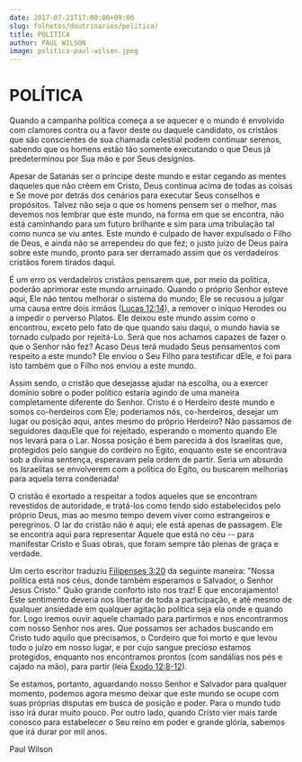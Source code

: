 ```yaml
---
date: 2017-07-21T17:00:00+09:00
slug: folhetos/doutrinarios/politica/ 
title: POLÍTICA 
author: PAUL WILSON
image: politica-paul-wilson.jpeg
---
```


POLÍTICA 
========

Quando a campanha política começa a se aquecer e o mundo é envolvido com
clamores contra ou a favor deste ou daquele candidato, os cristãos que
são conscientes de sua chamada celestial podem continuar serenos,
sabendo que os homens estão tão somente executando o que Deus já
predeterminou por Sua mão e por Seus desígnios.

Apesar de Satanás ser o príncipe deste mundo e estar cegando as mentes
daqueles que não crêem em Cristo, Deus continua acima de todas as coisas
e Se move por detrás dos cenários para executar Seus conselhos e
propósitos. Talvez não seja o que os homens pensem ser o melhor, mas
devemos nos lembrar que este mundo, na forma em que se encontra, não
está caminhando para um futuro brilhante e sim para uma tribulação tal
como nunca se viu antes. Este mundo é culpado de haver expulsado o Filho
de Deus, e ainda não se arrependeu do que fez; o justo juízo de Deus
paira sobre este mundo, pronto para ser derramado assim que os
verdadeiros cristãos forem tirados daqui.

É um erro os verdadeiros cristãos pensarem que, por meio da política,
poderão aprimorar este mundo arruinado. Quando o próprio Senhor esteve
aqui, Ele não tentou melhorar o sistema do mundo; Ele se recusou a
julgar uma causa entre dois irmãos ([Lucas
12:14](http://bibliaonline.com.br/acf/lc/12/14)), a remover o iníquo
Herodes ou a impedir o perverso Pilatos. Ele deixou este mundo assim
como o encontrou, exceto pelo fato de que quando saiu daqui, o mundo
havia se tornado culpado por rejeitá-Lo. Será que nos achamos capazes de
fazer o que o Senhor não fez? Acaso Deus terá mudado Seus pensamentos
com respeito a este mundo? Ele enviou o Seu Filho para testificar dEle,
e foi para isto também que o Filho nos enviou a este mundo.

Assim sendo, o cristão que desejasse ajudar na escolha, ou a exercer
domínio sobre o poder político estaria agindo de uma maneira
completamente diferente do Senhor. Cristo é o Herdeiro deste mundo e
somos co-herdeiros com Ele; poderíamos nós, co-herdeiros, desejar um
lugar ou posição aqui, antes mesmo do próprio Herdeiro? Não passamos de
seguidores daquEle que foi rejeitado, esperando o momento quando Ele nos
levará para o Lar. Nossa posição é bem parecida à dos Israelitas que,
protegidos pelo sangue do cordeiro no Egito, enquanto este se encontrava
sob a divina sentença, esperavam pela ordem de partir. Seria um absurdo
os Israelitas se envolverem com a política do Egito, ou buscarem
melhorias para aquela terra condenada!

O cristão é exortado a respeitar a todos aqueles que se encontram
revestidos de autoridade, e tratá-los como tendo sido estabelecidos pelo
próprio Deus, mas ao mesmo tempo devem viver como estrangeiros e
peregrinos. O lar do cristão não é aqui; ele está apenas de passagem.
Ele se encontra aqui para representar Aquele que está no céu -- para
manifestar Cristo e Suas obras, que foram sempre tão plenas de graça e
verdade.

Um certo escritor traduziu [Filipenses
3:20](http://bibliaonline.com.br/acf/fp/3/20) da seguinte maneira:
"Nossa política está nos céus, donde também esperamos o Salvador, o
Senhor Jesus Cristo." Quão grande conforto isto nos traz! E que
encorajamento! Este sentimento deveria nos libertar de toda a
participação, e até mesmo de qualquer ansiedade em qualquer agitação
política seja ela onde e quando for. Logo iremos ouvir aquele chamado
para partirmos e nos encontrarmos com nosso Senhor nos ares. Que
possamos ser achados buscando em Cristo tudo aquilo que precisamos, o
Cordeiro que foi morto e que levou todo o juízo em nosso lugar, e por
cujo sangue precioso estamos protegidos, enquanto nos encontramos
prontos (com sandálias nos pés e cajado na mão), para partir (leia [Êxodo
12:8-12](http://bibliaonline.com.br/acf/ex/12/8-12)).

Se estamos, portanto, aguardando nosso Senhor e Salvador para qualquer
momento, podemos agora mesmo deixar que este mundo se ocupe com suas
próprias disputas em busca de posição e poder. Para o mundo tudo isso
irá durar muito pouco. Por outro lado, quando Cristo vier mais tarde
conosco para estabelecer o Seu reino em poder e grande glória, sabemos
que irá durar por mil anos.

Paul Wilson

